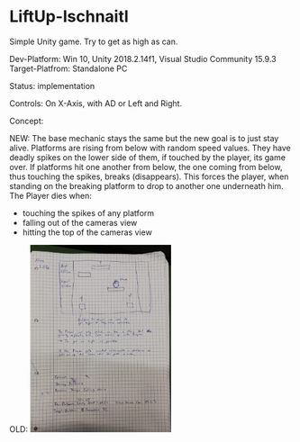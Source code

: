 # LiftUp-lschnaitl
Simple Unity game. Try to get as high as can.

Dev-Platform: Win 10, Unity 2018.2.14f1, Visual Studio Community 15.9.3
Target-Platfrom: Standalone PC

Status: implementation

Controls: On X-Axis, with AD or Left and Right.

Concept:

NEW: The base mechanic stays the same but the new goal is to just stay alive. Platforms are rising from below with random speed values.
They have deadly spikes on the lower side of them, if touched by the player, its game over.
If platforms hit one another from below, the one coming from below, thus touching the spikes, breaks (disappears). 
This forces the player, when standing on the breaking platform to drop to another one underneath him.
The Player dies when:
 + touching the spikes of any platform
 + falling out of the cameras view
 + hitting the top of the cameras view


OLD:
<img src="Documents/concept-liftup.jpeg" width="250">